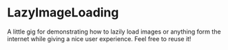 # LazyImageLoading
A little gig for demonstrating how to lazily load images or anything form the internet while giving a nice user experience. Feel free to reuse it!

